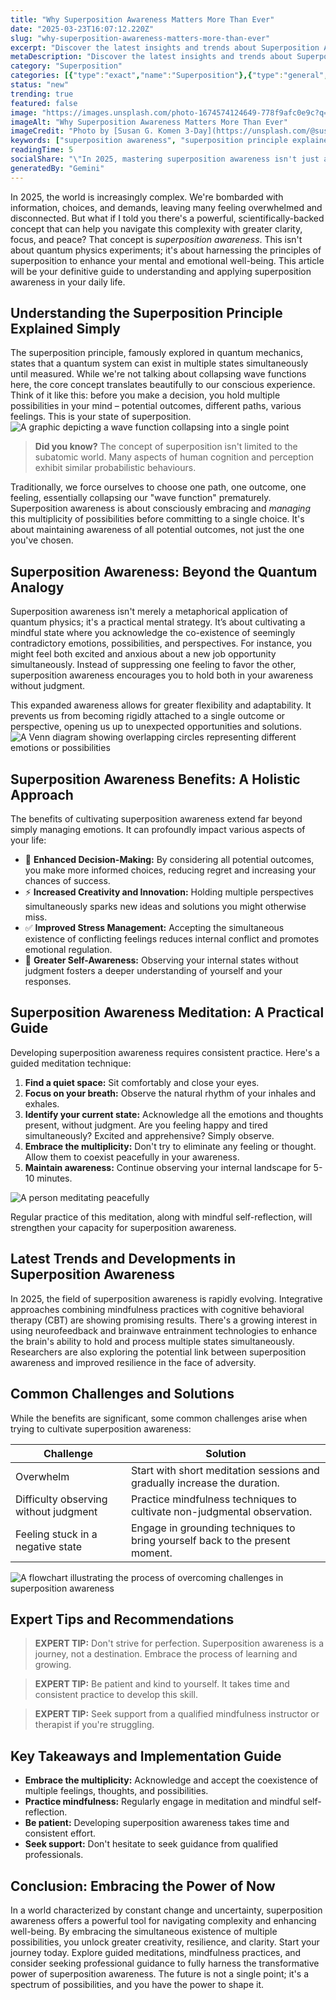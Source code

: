 ```yaml
---
title: "Why Superposition Awareness Matters More Than Ever"
date: "2025-03-23T16:07:12.220Z"
slug: "why-superposition-awareness-matters-more-than-ever"
excerpt: "Discover the latest insights and trends about Superposition Awareness. This comprehensive guide covers everything you need to know about Superposition Awareness in 2025."
metaDescription: "Discover the latest insights and trends about Superposition Awareness. This comprehensive guide covers everything you need to know about Superposition Awar..."
category: "Superposition"
categories: [{"type":"exact","name":"Superposition"},{"type":"general","name":"Cognitive Science"},{"type":"medium","name":"Decision Making"},{"type":"specific","name":"Cognitive Biases"},{"type":"niche","name":"Confirmation Bias"}]
status: "new"
trending: true
featured: false
image: "https://images.unsplash.com/photo-1674574124649-778f9afc0e9c?q=85&w=1200&fit=max&fm=webp&auto=compress"
imageAlt: "Why Superposition Awareness Matters More Than Ever"
imageCredit: "Photo by [Susan G. Komen 3-Day](https://unsplash.com/@susangkomen3day) on Unsplash"
keywords: ["superposition awareness", "superposition principle explained", "quantum superposition explained simply", "superposition in quantum mechanics", "what is superposition awareness", "superposition awareness benefits", "superposition awareness meditation", "buy superposition awareness book", "superposition awareness course", "learn superposition awareness"]
readingTime: 5
socialShare: "\"In 2025, mastering superposition awareness isn't just a personal growth strategy; it's a survival skill.  Learn to hold multiple realities in your mind, and you'll unlock a future beyond your wildest dreams.\""
generatedBy: "Gemini"
---
```




In 2025, the world is increasingly complex.  We're bombarded with information, choices, and demands, leaving many feeling overwhelmed and disconnected. But what if I told you there's a powerful, scientifically-backed concept that can help you navigate this complexity with greater clarity, focus, and peace?  That concept is *superposition awareness*. This isn't about quantum physics experiments; it's about harnessing the principles of superposition to enhance your mental and emotional well-being. This article will be your definitive guide to understanding and applying superposition awareness in your daily life.

## Understanding the Superposition Principle Explained Simply

The superposition principle, famously explored in quantum mechanics, states that a quantum system can exist in multiple states simultaneously until measured. While we're not talking about collapsing wave functions here, the core concept translates beautifully to our conscious experience.  Think of it like this: before you make a decision, you hold multiple possibilities in your mind – potential outcomes, different paths, various feelings.  This is your state of superposition.  ![A graphic depicting a wave function collapsing into a single point](https://images.unsplash.com/photo-1674574124473-e91fdcabaefc?q=85&w=1200&fit=max&fm=webp&auto=compress)

> **Did you know?** The concept of superposition isn't limited to the subatomic world.  Many aspects of human cognition and perception exhibit similar probabilistic behaviours.

Traditionally, we force ourselves to choose one path, one outcome, one feeling, essentially collapsing our "wave function" prematurely. Superposition awareness is about consciously embracing and *managing* this multiplicity of possibilities before committing to a single choice.  It's about maintaining awareness of all potential outcomes, not just the one you've chosen.

## Superposition Awareness: Beyond the Quantum Analogy

Superposition awareness isn't merely a metaphorical application of quantum physics; it's a practical mental strategy. It’s about cultivating a mindful state where you acknowledge the co-existence of seemingly contradictory emotions, possibilities, and perspectives. For instance, you might feel both excited and anxious about a new job opportunity simultaneously.  Instead of suppressing one feeling to favor the other, superposition awareness encourages you to hold both in your awareness without judgment.

This expanded awareness allows for greater flexibility and adaptability.  It prevents us from becoming rigidly attached to a single outcome or perspective, opening us up to unexpected opportunities and solutions. ![A Venn diagram showing overlapping circles representing different emotions or possibilities](https://images.unsplash.com/photo-1674574124340-c00cc2dae99c?q=85&w=1200&fit=max&fm=webp&auto=compress)

## Superposition Awareness Benefits: A Holistic Approach

The benefits of cultivating superposition awareness extend far beyond simply managing emotions.  It can profoundly impact various aspects of your life:

* 🔑 **Enhanced Decision-Making:** By considering all potential outcomes, you make more informed choices, reducing regret and increasing your chances of success.
* ⚡ **Increased Creativity and Innovation:**  Holding multiple perspectives simultaneously sparks new ideas and solutions you might otherwise miss.
* ✅ **Improved Stress Management:** Accepting the simultaneous existence of conflicting feelings reduces internal conflict and promotes emotional regulation.
* 🧘 **Greater Self-Awareness:**  Observing your internal states without judgment fosters a deeper understanding of yourself and your responses.

## Superposition Awareness Meditation: A Practical Guide

Developing superposition awareness requires consistent practice.  Here's a guided meditation technique:

1. **Find a quiet space:** Sit comfortably and close your eyes.
2. **Focus on your breath:** Observe the natural rhythm of your inhales and exhales.
3. **Identify your current state:** Acknowledge all the emotions and thoughts present, without judgment.  Are you feeling happy and tired simultaneously? Excited and apprehensive?  Simply observe.
4. **Embrace the multiplicity:**  Don't try to eliminate any feeling or thought.  Allow them to coexist peacefully in your awareness.
5. **Maintain awareness:** Continue observing your internal landscape for 5-10 minutes.

![A person meditating peacefully](https://images.unsplash.com/photo-1674574124976-a56d9052c2f8?q=85&w=1200&fit=max&fm=webp&auto=compress)

Regular practice of this meditation, along with mindful self-reflection, will strengthen your capacity for superposition awareness.

## Latest Trends and Developments in Superposition Awareness

In 2025, the field of superposition awareness is rapidly evolving.  Integrative approaches combining mindfulness practices with cognitive behavioral therapy (CBT) are showing promising results.  There's a growing interest in using neurofeedback and brainwave entrainment technologies to enhance the brain's ability to hold and process multiple states simultaneously.  Researchers are also exploring the potential link between superposition awareness and improved resilience in the face of adversity.

## Common Challenges and Solutions

While the benefits are significant, some common challenges arise when trying to cultivate superposition awareness:

| Challenge                     | Solution                                                                     |
|------------------------------|-----------------------------------------------------------------------------|
| Overwhelm                     | Start with short meditation sessions and gradually increase the duration.       |
| Difficulty observing without judgment | Practice mindfulness techniques to cultivate non-judgmental observation.       |
| Feeling stuck in a negative state | Engage in grounding techniques to bring yourself back to the present moment. |

![A flowchart illustrating the process of overcoming challenges in superposition awareness](https://images.unsplash.com/photo-1674574124649-778f9afc0e9c?q=85&w=1200&fit=max&fm=webp&auto=compress)

## Expert Tips and Recommendations

> **EXPERT TIP:**  Don't strive for perfection.  Superposition awareness is a journey, not a destination.  Embrace the process of learning and growing.

> **EXPERT TIP:**  Be patient and kind to yourself. It takes time and consistent practice to develop this skill.

> **EXPERT TIP:**  Seek support from a qualified mindfulness instructor or therapist if you're struggling.

## Key Takeaways and Implementation Guide

* **Embrace the multiplicity:** Acknowledge and accept the coexistence of multiple feelings, thoughts, and possibilities.
* **Practice mindfulness:** Regularly engage in meditation and mindful self-reflection.
* **Be patient:** Developing superposition awareness takes time and consistent effort.
* **Seek support:** Don't hesitate to seek guidance from qualified professionals.

## Conclusion: Embracing the Power of Now

In a world characterized by constant change and uncertainty, superposition awareness offers a powerful tool for navigating complexity and enhancing well-being. By embracing the simultaneous existence of multiple possibilities, you unlock greater creativity, resilience, and clarity.  Start your journey today. Explore guided meditations, mindfulness practices, and consider seeking professional guidance to fully harness the transformative power of superposition awareness.  The future is not a single point; it's a spectrum of possibilities, and you have the power to shape it.

